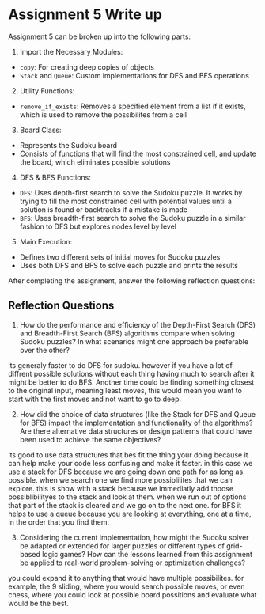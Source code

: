 # Assignment 5 Write up

Assignment 5 can be broken up into the following parts:
1. Import the Necessary Modules:
- `copy`: For creating deep copies of objects
- `Stack` and `Queue`: Custom implementations for DFS and BFS operations
2. Utility Functions: 
- `remove_if_exists`: Removes a specified element from a list if it exists, which is used to remove the possibilites from a cell
3. Board Class:
- Represents the Sudoku board
- Consists of functions that will find the most constrained cell, and update the board, which eliminates possible solutions
4. DFS & BFS Functions:
- `DFS`: Uses depth-first search to solve the Sudoku puzzle. It works by trying to fill the most constrained cell with potential values until a solution is found or backtracks if a mistake is made
- `BFS`: Uses breadth-first search to solve the Sudoku puzzle in a similar fashion to DFS but explores nodes level by level
5. Main Execution:
- Defines two different sets of initial moves for Sudoku puzzles
- Uses both DFS and BFS to solve each puzzle and prints the results


After completing the assignment, answer the following reflection questions:

## Reflection Questions

1. How do the performance and efficiency of the Depth-First Search (DFS) and Breadth-First Search (BFS) algorithms compare when solving Sudoku puzzles? In what scenarios might one approach be preferable over the other?

its generaly faster to do DFS for sudoku. however if you have a lot of diffrent possible solutions without each thing having much to search after it might be better to do BFS. Another time could be finding something closest to the original input, meaning least moves, this would mean you want to start with the first moves and not want to go to deep.



2. How did the choice of data structures (like the Stack for DFS and Queue for BFS) impact the implementation and functionality of the algorithms? Are there alternative data structures or design patterns that could have been used to achieve the same objectives?

its good to use data structures that bes fit the thing your doing because it can help make your code less confusing and make it faster. in this case we use a stack for DFS because we are going down one path for as long as possible. when we search one we find more possiblilites that we can explore. this is show with a stack because we immediatly add thoose possiblibilityes to the stack and look at them. when we run out of options that part of the stack is cleared and we go on to the next one. for BFS it helps to use a queue because you are looking at everything, one at a time, in the order that you find them.


3. Considering the current implementation, how might the Sudoku solver be adapted or extended for larger puzzles or different types of grid-based logic games? How can the lessons learned from this assignment be applied to real-world problem-solving or optimization challenges?

you could expand it to anything that would have multiple possibilites. for example, the 9 sliding, where you would search possible moves, or even chess, where you could look at possible board possitions and evaluate what would be the best.